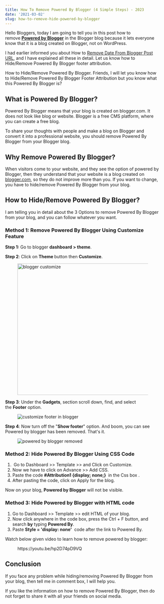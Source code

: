 ```yaml
---
title: How To Remove Powered By Blogger (4 Simple Steps) - 2023
date: '2021-03-02'
slug: how-to-remove-hide-powered-by-blogger
---
```

<!-- wp:paragraph -->
<p>Hello Bloggers, today I am going to tell you in this post how to remove&nbsp;<strong><a href="https://www.blogger.com/" target="_blank" aria-label="Powered by Blogger (opens in a new tab)" rel="noreferrer noopener nofollow" class="rank-math-link">Powered by Blogger</a></strong>&nbsp;in the Blogger blog because it lets everyone know that it is a blog created on Blogger, not on WordPress. </p>
<!-- /wp:paragraph -->

<!-- wp:paragraph -->
<p>I had earlier informed you about How to <a aria-label="Remove Date From Blogger Post URL (opens in a new tab)" href="https://waytoidea.com/how-to-remove-date-from-blogger-post-url/" target="_blank" rel="noreferrer noopener" class="rank-math-link">Remove Date From Blogger Post URL</a>, and I have explained all these in detail. Let us know how to Hide/Remove Powered By Blogger footer attribution.</p>
<!-- /wp:paragraph -->

<!-- wp:paragraph -->
<p>How to Hide/Remove Powered By Blogger. Friends, I will let you know how to Hide/Remove Powered By Blogger Footer Attribution but you know what this Powered By Blogger is?</p>
<!-- /wp:paragraph -->

<!-- wp:heading -->
<h2>What is Powered By Blogger?</h2>
<!-- /wp:heading -->

<!-- wp:paragraph -->
<p>Powered By Blogger means that your blog is created on blogger.com. It does not look like blog or website. Blogger is a free CMS platform, where you can create a free blog.</p>
<!-- /wp:paragraph -->

<!-- wp:paragraph -->
<p>To share your thoughts with people and make a blog on Blogger and convert it into a professional website, you should remove Powered By Blogger from your Blogger blog.</p>
<!-- /wp:paragraph -->

<!-- wp:heading -->
<h2>Why Remove Powered By Blogger?</h2>
<!-- /wp:heading -->

<!-- wp:paragraph -->
<p>When visitors come to your website, and they see the option of powered by Blogger, then they understand that your website is a blog created on <a href="https://www.blogger.com/" target="_blank" aria-label="blogger.com (opens in a new tab)" rel="noreferrer noopener nofollow" class="rank-math-link">blogger.com</a>, so they do not improve more than you. If you want to change, you have to hide/remove Powered By Blogger from your blog.</p>
<!-- /wp:paragraph -->

<!-- wp:heading -->
<h2>How to Hide/Remove Powered By Blogger?</h2>
<!-- /wp:heading -->

<!-- wp:paragraph -->
<p>I am telling you in detail about the 3 Options to remove Powered By Blogger from your blog, and you can follow whatever you want.</p>
<!-- /wp:paragraph -->

<!-- wp:heading {"level":3} -->
<h3>Method 1: Remove Powered By Blogger Using Customize Feature</h3>
<!-- /wp:heading -->

<!-- wp:paragraph {"fontSize":"medium"} -->
<p class="has-medium-font-size"><strong>Step 1:</strong> Go to blogger <strong>dashboard > theme</strong>.</p>
<!-- /wp:paragraph -->

<!-- wp:paragraph -->
<p><strong>Step 2</strong>: Click on <strong>Theme </strong>button then <strong>Customize</strong>.</p>
<!-- /wp:paragraph -->

<!-- wp:image {"align":"center","id":6531,"width":736,"height":426,"sizeSlug":"large","linkDestination":"none"} -->
<div class="wp-block-image"><figure class="aligncenter size-large is-resized"><img src="https://www.waytoidea.com/wp-content/uploads/2021/03/blogger-customize-1024x593.png" alt="blogger customize" class="wp-image-6531" width="736" height="426"/></figure></div>
<!-- /wp:image -->

<!-- wp:paragraph -->
<p><strong>Step 3</strong>: Under the <strong>Gadgets</strong>, section scroll down, find, and select the <strong>Footer</strong> option.</p>
<!-- /wp:paragraph -->

<!-- wp:image {"align":"center","id":6532,"sizeSlug":"large","linkDestination":"none"} -->
<div class="wp-block-image"><figure class="aligncenter size-large"><img src="https://www.waytoidea.com/wp-content/uploads/2021/03/customize-footer-in-blogger-1024x451.png" alt="customize footer in blogger" class="wp-image-6532"/></figure></div>
<!-- /wp:image -->

<!-- wp:paragraph {"fontSize":"medium"} -->
<p class="has-medium-font-size"><strong>Step 4</strong>: Now turn off the "<strong>Show footer</strong>" option. And boom, you can see Powered by blogger has been removed. That's it.</p>
<!-- /wp:paragraph -->

<!-- wp:image {"align":"center","id":6533,"sizeSlug":"large","linkDestination":"none"} -->
<div class="wp-block-image"><figure class="aligncenter size-large"><img src="https://www.waytoidea.com/wp-content/uploads/2021/03/powered-by-blogger-removed-1024x418.png" alt="powered by blogger removed" class="wp-image-6533"/></figure></div>
<!-- /wp:image -->

<!-- wp:heading {"level":3} -->
<h3>Method 2: Hide Powered By Blogger Using CSS Code</h3>
<!-- /wp:heading -->

<!-- wp:list {"ordered":true} -->
<ol><li> Go to Dashboard >> Template >> and Click on Customize.</li><li>Now we have to click on Advance >> Add CSS.</li><li>Paste the code <strong>#Attribution1 {display; none;} </strong> in the Css box .</li><li>After pasting the code, click on Apply for the blog.</li></ol>
<!-- /wp:list -->

<!-- wp:paragraph -->
<p>Now on your blog,&nbsp;<strong>Powered by Blogger</strong> will&nbsp;not be visible.</p>
<!-- /wp:paragraph -->

<!-- wp:heading {"level":3} -->
<h3>Method 3: Hide Powered by Blogger with HTML code</h3>
<!-- /wp:heading -->

<!-- wp:list {"ordered":true} -->
<ol><li>Go to Dashboard >> Template >> edit HTML of your blog.</li><li>Now click anywhere in the code box, press the Ctrl + F button, and search <strong>by</strong> typing <strong>Powered By</strong>.</li><li>Paste <strong>Style = 'display: none'</strong>  code after the link to Powered By.</li></ol>
<!-- /wp:list -->

<!-- wp:paragraph -->
<p>Watch below given video to learn how to remove powered by blogger:</p>
<!-- /wp:paragraph -->

<!-- wp:embed {"url":"https://youtu.be/hp2D74pD9VQ","type":"video","providerNameSlug":"youtube","responsive":true,"className":"wp-embed-aspect-16-9 wp-has-aspect-ratio"} -->
<figure class="wp-block-embed is-type-video is-provider-youtube wp-block-embed-youtube wp-embed-aspect-16-9 wp-has-aspect-ratio"><div class="wp-block-embed__wrapper">
https://youtu.be/hp2D74pD9VQ
</div></figure>
<!-- /wp:embed -->

<!-- wp:heading -->
<h2>Conclusion</h2>
<!-- /wp:heading -->

<!-- wp:paragraph -->
<p>If you face any problem while hiding/removing Powered By Blogger from your blog, then tell me in comment box, I will help you.</p>
<!-- /wp:paragraph -->

<!-- wp:paragraph -->
<p>If you like the information on how to remove Powered By Blogger, then do not forget to share it with all your friends on social media.</p>
<!-- /wp:paragraph -->
